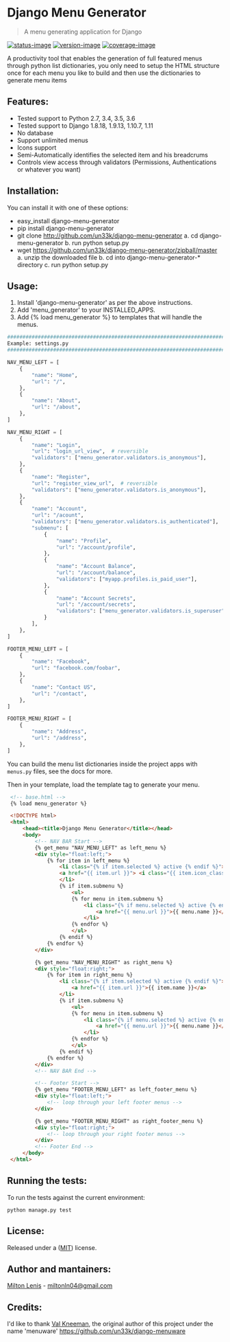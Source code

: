 # Django Menu Generator
> A menu generating application for Django

[![status-image]][status-link]
[![version-image]][version-link]
[![coverage-image]][coverage-link]

A productivity tool that enables the generation of full featured menus through python list dictionaries, you only need to setup the HTML structure once for each menu you like to build and then use the dictionaries to generate menu items

## Features:

- Tested support to Python 2.7, 3.4, 3.5, 3.6
- Tested support to Django 1.8.18, 1.9.13, 1.10.7, 1.11
- No database
- Support unlimited menus
- Icons support
- Semi-Automatically identifies the selected item and his breadcrums
- Controls view access through validators (Permissions, Authentications or whatever you want)

## Installation:

You can install it with one of these options:
- easy_install django-menu-generator
- pip install django-menu-generator
- git clone http://github.com/un33k/django-menu-generator
    a. cd django-menu-generator
    b. run python setup.py
- wget https://github.com/un33k/django-menu-generator/zipball/master
    a. unzip the downloaded file
    b. cd into django-menu-generator-* directory
    c. run python setup.py

## Usage:

1. Install 'django-menu-generator' as per the above instructions.
2. Add 'menu_generator' to your INSTALLED_APPS.
3. Add {% load menu_generator %} to templates that will handle the menus.

```python
####################################################################################
Example: settings.py
####################################################################################

NAV_MENU_LEFT = [
    {
        "name": "Home",
        "url": "/",
    },
    {
        "name": "About",
        "url": "/about",
    },
]

NAV_MENU_RIGHT = [
    {
        "name": "Login",
        "url": "login_url_view",  # reversible
        "validators": ["menu_generator.validators.is_anonymous"],
    },
    {
        "name": "Register",
        "url": "register_view_url",  # reversible
        "validators": ["menu_generator.validators.is_anonymous"],
    },
    {
        "name": "Account",
        "url": "/acount",
        "validators": ["menu_generator.validators.is_authenticated"],
        "submenu": [
            {
                "name": "Profile",
                "url": "/account/profile",
            },
            {
                "name": "Account Balance",
                "url": "/account/balance",
                "validators": ["myapp.profiles.is_paid_user"],
            },
            {
                "name": "Account Secrets",
                "url": "/account/secrets",
                "validators": ["menu_generator.validators.is_superuser"],
            }
        ],
    },
]

FOOTER_MENU_LEFT = [
    {
        "name": "Facebook",
        "url": "facebook.com/foobar",
    },
    {
        "name": "Contact US",
        "url": "/contact",
    },
]

FOOTER_MENU_RIGHT = [
    {
        "name": "Address",
        "url": "/address",
    },
]
```

You can build the menu list dictionaries inside the project apps with ``menus.py`` files, see the docs for more.

Then in your template, load the template tag to generate your menu.

   ```html
    <!-- base.html -->
    {% load menu_generator %}

    <!DOCTYPE html>
    <html>
        <head><title>Django Menu Generator</title></head>
        <body>
            <!-- NAV BAR Start -->
            {% get_menu "NAV_MENU_LEFT" as left_menu %}
            <div style="float:left;">
                {% for item in left_menu %}
                    <li class="{% if item.selected %} active {% endif %}">
                    <a href="{{ item.url }}"> <i class="{{ item.icon_class }}"></i> {{ item.name }}</a>
                    </li>
                    {% if item.submenu %}
                        <ul>
                        {% for menu in item.submenu %}
                            <li class="{% if menu.selected %} active {% endif %}">
                                <a href="{{ menu.url }}">{{ menu.name }}</a>
                            </li>
                        {% endfor %}
                        </ul>
                    {% endif %}
                {% endfor %}
            </div>

            {% get_menu "NAV_MENU_RIGHT" as right_menu %}
            <div style="float:right;">
                {% for item in right_menu %}
                    <li class="{% if item.selected %} active {% endif %}">
                        <a href="{{ item.url }}">{{ item.name }}</a>
                    </li>
                    {% if item.submenu %}
                        <ul>
                        {% for menu in item.submenu %}
                            <li class="{% if menu.selected %} active {% endif %}">
                                <a href="{{ menu.url }}">{{ menu.name }}</a>
                            </li>
                        {% endfor %}
                        </ul>
                    {% endif %}
                {% endfor %}
            </div>
            <!-- NAV BAR End -->

            <!-- Footer Start -->
            {% get_menu "FOOTER_MENU_LEFT" as left_footer_menu %}
            <div style="float:left;">
                <!-- loop through your left footer menus -->
            </div>

            {% get_menu "FOOTER_MENU_RIGHT" as right_footer_menu %}
            <div style="float:right;">
                <!-- loop through your right footer menus -->
            </div>
            <!-- Footer End -->
        </body>
    </html>
   ```

## Running the tests:

To run the tests against the current environment:

    python manage.py test


## License:

Released under a ([MIT](LICENSE)) license.

## Author and mantainers: 

[Milton Lenis](https://github.com/MiltonLn) - miltonln04@gmail.com

## Credits:

I'd like to thank [Val Kneeman][valkneeman-link], the original author of this project under the name 'menuware'
https://github.com/un33k/django-menuware



[status-image]: https://travis-ci.org/RADYConsultores/django-menu-generator.svg?branch=master
[status-link]: https://travis-ci.org/RADYConsultores/django-menu-generator?branch=master

[version-image]: https://img.shields.io/pypi/v/django-menu-generator.svg
[version-link]: https://pypi.python.org/pypi/django-menu-generator

[coverage-image]: https://coveralls.io/repos/github/RADYConsultores/django-menu-generator/badge.svg?branch=master
[coverage-link]: https://coveralls.io/github/RADYConsultores/django-menu-generator?branch=master

[download-image]: https://img.shields.io/pypi/dm/django-menu-generator.svg
[download-link]: https://pypi.python.org/pypi/django-menu-generator

[valkneeman-link]: https://github.com/un33k

